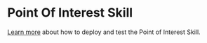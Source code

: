 ﻿# Point Of Interest Skill

[Learn more](https://aka.ms/bfpoiskill) about how to deploy and test the Point of Interest Skill.
